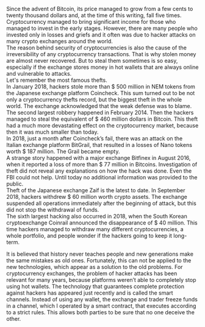 Since the advent of Bitcoin, its price managed to grow from a few cents to twenty thousand dollars and, at the time of this writing, fall five times. Сryptocurrency managed to bring significant income for those who managed to invest in the early stages. However, there are many people who invested only in losses and griefs and it often was due to hacker attacks on many crypto exchanges around the world.<br>
The reason behind security of cryptocurrencies is also the cause of the irreversibility of any cryptocurrency transactions. That is why stolen money are almost never recovered. But to steal them sometimes is so easy, especially if the exchange stores money in hot wallets that are always online and vulnerable to attacks.<br>
Let's remember the most famous thefts.<br>
In January 2018, hackers stole more than $ 500 million in NEM tokens from the Japanese exchange platform Coincheck. This sum turned out to be not only a cryptocurrency thefts record, but the biggest theft in the whole world. The exchange acknowledged that the weak defense was to blame.<br>
The second largest robbery happened in February 2014. Then the hackers managed to steal the equivalent of $ 460 million dollars in Bitcoin. This theft had a much more devastating effect on the cryptocurrency market, because then it was much smaller than today.<br>
In 2018, just a month after Coincheck’s fail, there was an attack on the Italian exchange platform BitGrail, that resulted in a losses of Nano tokens worth $ 187 million. The Grail became empty.<br>
A strange story happened with a major exchange Bitfinex in August 2016, when it reported a loss of more than $ 77 million in Bitcoins. Investigation of theft did not reveal any explanations on how the hack was done. Even the FBI could not help. Until today no additional information was provided to the public.<br>
Theft of the Japanese exchange Zaif is the latest to date. In September 2018, hackers withdrew $ 60 million worth crypto assets. The exchange suspended all operations immediately after the beginning of attack, but this did not stop the withdrawal of funds.<br>
The sixth largest hacking also occurred in 2018, when the South Korean cryptoexchange Coinrail announced the disappearance of $ 40 million. This time hackers managed to withdraw many different cryptocurrencies, a whole portfolio, and people wonder if the hackers going to keep it long-term.<br>

It is believed that history never teaches people and new generations make the same mistakes as old ones. Fortunately, this can not be applied to the new technologies, which appear as a solution to the old problems. For cryptocurrency exchanges, the problem of hacker attacks has been relevant for many years, because platforms weren’t able to completely stop using hot wallets. The technology that guarantees complete protection against hackers has appeared just recently and is called the smart channels. Instead of using any wallet, the exchange and trader freeze funds in a channel, which I operated by a smart contract, that executes according to a strict rules. This allows both parties to be sure that no one deceive the other.
